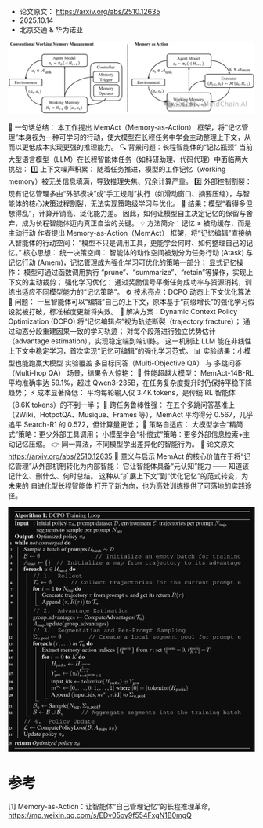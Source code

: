 - 论文原文： https://arxiv.org/abs/2510.12635
- 2025.10.14
- 北京交通 & 华为诺亚

![](.01_DCPO_images/架构.png)

📌 一句话总结：
本工作提出 MemAct（Memory-as-Action） 框架，将“记忆管理”本身视为一种可学习的行动，使大模型在长程任务中学会主动整理上下文，从而以更低成本实现更强的推理能力。
🔍 背景问题：长程智能体的“记忆瓶颈”
当前大型语言模型（LLM）在长程智能体任务（如科研助理、代码代理）中面临两大挑战：
1️⃣ 上下文噪声积累：
随着任务推进，模型的工作记忆（working memory）被无关信息填满，导致推理失焦、冗余计算严重。
2️⃣ 外部控制割裂：
现有记忆管理多由“外部模块”或“手工规则”执行（如滑动窗口、摘要压缩），与智能体的核心决策过程割裂，无法实现策略级学习与优化。
🧩 结果：模型“看得多但想得乱”，计算开销高、泛化能力差。
因此，如何让模型自主决定记忆的保留与舍弃，成为长程智能体迈向真正自治的关键。
💡 方法简介：记忆 ≠ 被动缓存，而是主动行动
作者提出 Memory-as-Action（MemAct） 框架，将“记忆编辑”直接纳入智能体的行动空间：
“模型不只是调用工具，更能学会何时、如何整理自己的记忆。”
核心思想：
统一决策空间：
智能体的动作空间被划分为任务行动 (Atask) 与记忆行动 (Amem)，记忆管理成为强化学习可优化的策略一部分；
显式记忆操作：
模型可通过函数调用执行 “prune”、“summarize”、“retain”等操作，实现上下文的主动裁剪；
强化学习优化：
通过奖励信号平衡任务成功率与资源消耗，训练出适应不同模型能力的“记忆策略”。
⚙️ 技术亮点：DCPO 动态上下文优化算法
🧩 问题：
一旦智能体可以“编辑”自己的上下文，原本基于“前缀增长”的强化学习假设就被打破，标准梯度更新将失效。
🚀 解决方案：Dynamic Context Policy Optimization (DCPO)
将“记忆编辑点”视为轨迹断裂（trajectory fracture）；
通过动态分段重建因果一致的学习轨迹；
对每个段落进行独立优势估计（advantage estimation），实现稳定端到端训练。
这一机制让 LLM 能在非线性上下文中稳定学习，首次实现“记忆可编辑”的强化学习范式。
📊 实验结果：小模型也能跑赢大模型
实验覆盖 多目标问答（Multi-Objective QA） 与 多跳问答（Multi-hop QA） 场景，结果令人惊艳：
🥇 性能超越大模型：
MemAct-14B-RL 平均准确率达 59.1%，超过 Qwen3-235B，在任务复杂度提升时仍保持平稳下降趋势；
⚡ 成本显著降低：
平均每轮输入仅 3.4K tokens，是传统 RL 智能体（8.6K tokens）的不到一半；
🧩 跨任务鲁棒性强：
在五个多跳问答基准上（2Wiki、HotpotQA、Musique、Frames 等），MemAct 平均得分 0.567，几乎追平 Search-R1 的 0.572，但计算量更低；
🔄 策略自适应：
大模型学会“精简式”策略：更少外部工具调用；
小模型学会“补偿式”策略：更多外部信息检索+主动记忆压缩。
👉 同一算法，不同模型学出差异化的智能行为。
📄 论文原文
https://arxiv.org/abs/2510.12635
🧩 意义与启示
MemAct 的核心价值在于将“记忆管理”从外部机制转化为内部智能：
它让智能体具备“元认知”能力 —— 知道该记什么、删什么、何时总结。
这种从“扩展上下文”到“优化记忆”的范式转变，为未来的 自进化型长程智能体 打开了新方向，也为高效训练提供了可落地的实践途径。

![](.01_DCPO_images/训练原理.png)

# 参考

[1] Memory-as-Action：让智能体“自己管理记忆”的长程推理革命, https://mp.weixin.qq.com/s/EDv05oy9f554FxgN1B0mgQ